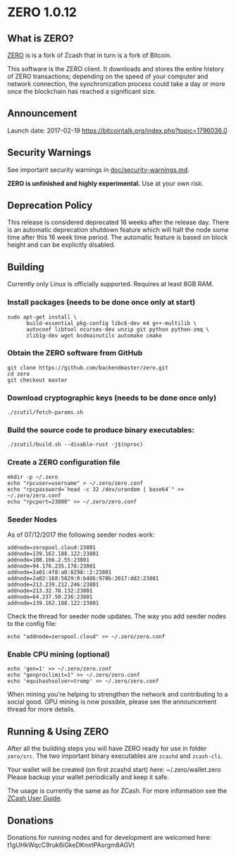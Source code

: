 ZERO 1.0.12
=============

What is ZERO?
--------------

[ZERO](https://github.com/tearodactyl/zero) is is a fork of Zcash that in turn is a fork of Bitcoin.

This software is the ZERO client. It downloads and stores the entire history
of ZERO transactions; depending on the speed of your computer and network
connection, the synchronization process could take a day or more once the
blockchain has reached a significant size.

Announcement
-----------------
Launch date: 2017-02-19
https://bitcointalk.org/index.php?topic=1796036.0


Security Warnings
-----------------

See important security warnings in
[doc/security-warnings.md](doc/security-warnings.md).

**ZERO is unfinished and highly experimental.** Use at your own risk.

Deprecation Policy
------------------

This release is considered deprecated 16 weeks after the release day. There
is an automatic deprecation shutdown feature which will halt the node some
time after this 16 week time period. The automatic feature is based on block
height and can be explicitly disabled.

Building
--------

Currently only Linux is officially supported.
Requires at least 8GB RAM.

### Install packages (needs to be done once only at start)
```
sudo apt-get install \
      build-essential pkg-config libc6-dev m4 g++-multilib \
      autoconf libtool ncurses-dev unzip git python python-zmq \
      zlib1g-dev wget bsdmainutils automake cmake
```

### Obtain the ZERO software from GitHub
```
git clone https://github.com/backendmaster/zero.git
cd zero
git checkout master
```

### Download cryptographic keys (needs to be done once only)
```
./zcutil/fetch-params.sh
```

### Build the source code to produce binary executables:
```
./zcutil/build.sh --disable-rust -j$(nproc)
```

### Create a ZERO configuration file
```
mkdir -p ~/.zero
echo "rpcuser=username" > ~/.zero/zero.conf
echo "rpcpassword=`head -c 32 /dev/urandom | base64`" >> ~/.zero/zero.conf
echo "rpcport=23800" >> ~/.zero/zero.conf
```

### Seeder Nodes
As of 07/12/2017 the following seeder nodes work:
```
addnode=zeropool.cloud:23801
addnode=139.162.188.122:23801
addnode=188.166.2.55:23801
addnode=94.176.235.178:23801
addnode=2a01:4f8:a0:8298::2:23801
addnode=2a02:168:5829:0:b486:978b:2017:dd2:23801
addnode=213.239.212.246:23801
addnode=213.32.78.132:23801
addnode=64.237.50.236:23801
addnode=139.162.188.122:23801
```

Check the thread for seeder node updates.
The way you add seeder nodes to the config file:
```
echo "addnode=zeropool.cloud" >> ~/.zero/zero.conf
```

### Enable CPU mining (optional)
```
echo 'gen=1' >> ~/.zero/zero.conf
echo "genproclimit=1" >> ~/.zero/zero.conf
echo 'equihashsolver=tromp' >> ~/.zero/zero.conf
```

When mining you're helping to strengthen the network and contributing to a social good.
GPU mining is now possible, please see the announcement thread for more details.


Running & Using ZERO
--------------------

After all the building steps you will have ZERO ready for use in folder `zero/src`. The two important binary executables are `zcashd` and `zcash-cli`.

Your wallet will be created (on first zcashd start) here: ~/.zero/wallet.zero
Please backup your wallet periodically and keep it safe.

The usage is currently the same as for ZCash. For more information see the [ZCash User Guide](https://github.com/zcash/zcash/wiki/1.0-User-Guide#running-zcash).


Donations
--------------------
Donations for running nodes and for development are welcomed here:
t1gUHkWqcC9ruk6iGkeDKnxtPAsrgm8AGVt

